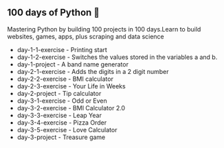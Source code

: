 ## 100 days of Python :snake:
Mastering Python by building 100 projects in 100 days.Learn to build websites, games, apps, plus scraping and data science

<ul>
<li>day-1-1-exercise - Printing start</li>
<li>day-1-2-exercise - Switches the values stored in the variables a and b.</li>
<li>day-1-project - A band name generator</li>
<li>day-2-1-exercise - Adds the digits in a 2 digit number</li>
<li>day-2-2-exercise - BMI calculator</li>
<li>day-2-3-exercise - Your Life in Weeks</li>
<li>day-2-project - Tip calculator</li>
<li>day-3-1-exercise - Odd or Even</li>
<li>day-3-2-exercise - BMI Calculator 2.0</li>
<li>day-3-3-exercise - Leap Year</li>
<li>day-3-4-exercise - Pizza Order</li>
<li>day-3-5-exercise - Love Calculator</li>
<li>day-3-project - Treasure game</li>
</ul>
